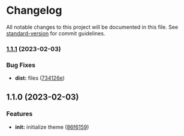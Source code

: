 # Changelog

All notable changes to this project will be documented in this file. See [standard-version](https://github.com/conventional-changelog/standard-version) for commit guidelines.

### [1.1.1](https://github.com/eunchurn/mui-theme/compare/v1.1.0...v1.1.1) (2023-02-03)

### Bug Fixes

- **dist:** files ([734126e](https://github.com/eunchurn/mui-theme/commit/734126e0a557b5b3854171ec55e9a92d9217db3f))

## 1.1.0 (2023-02-03)

### Features

- **init:** initialize theme ([86f6159](https://github.com/eunchurn/mui-theme/commit/86f6159c4e3cf2cb74f3fb2e4f33cca964624c1a))
